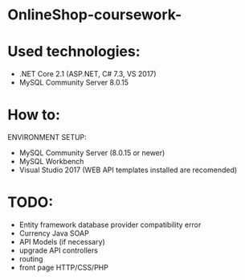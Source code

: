 # OnlineShop-coursework-

# Used technologies:
- .NET Core 2.1 (ASP.NET, C# 7.3, VS 2017)<br/>
- MySQL Community Server 8.0.15<br/>

# How to:
ENVIRONMENT SETUP:<br/>
- MySQL Community Server (8.0.15 or newer)<br/>
- MySQL Workbench<br/>
- Visual Studio 2017 (WEB API templates installed are recomended)<br/>

# TODO:
- Entity framework database provider compatibility error<br/>
- Currency Java SOAP<br/>
- API Models (if necessary)<br/>
- upgrade API controllers<br/>
- routing<br/>
- front page HTTP/CSS/PHP<br/>
